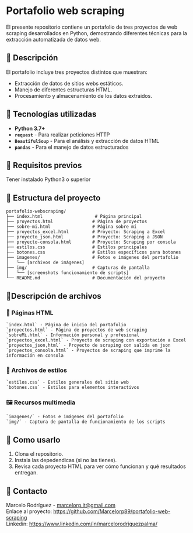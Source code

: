 # Portafolio web scraping
El presente repositorio contiene un portafolio de tres proyectos de web scraping desarrollados en Python, demostrando diferentes técnicas para la extracción automatizada de datos web.

## :page_facing_up: Descripción
El portafolio incluye tres proyectos distintos que muestran:
- Extracción de datos de sitios webs estáticos.
- Manejo de diferentes estructuras HTML.
- Procesamiento y almacenamiento de los datos extraidos.

## :wrench: Tecnologías utilizadas
- **Python 3.7+**
- **`request`** - Para realizar peticiones HTTP
- **`BeautifulSoup`** - Para el análisis y extracción de datos HTML
- **`pandas`** - Para el manejo de datos estructurados
  
## :page_facing_up: Requisitos previos

Tener instalado Python3 o superior

## 📁 Estructura del proyecto
```
portafolio-webscraping/
├── index.html                    # Página principal
├── proyectos.html               # Página de proyectos
├── sobre-mi.html                # Página sobre mí
├── proyectos_excel.html         # Proyecto: Scraping a Excel
├── proyecto_json.html           # Proyecto: Scraping a JSON
├── proyecto-consola.html        # Proyecto: Scraping por consola
├── estilos.css                  # Estilos principales
├── botones.css                  # Estilos específicos para botones
├── imagenes/                    # Fotos e imágenes del portafolio
│   └── [archivos de imágenes]
├── img/                         # Capturas de pantalla
│   └── [screenshots funcionamiento de scripts]
└── README.md                    # Documentación del proyecto
```
## 📃Descripción de archivos

### 📑 Páginas HTML
```
`index.html` - Página de inicio del portafolio
`proyectos.html` - Página de proyectos de web scraping
`sobreMi.html` - Información personal y profesional
`proyectos_excel.html` - Proyecto de scraping con exportación a Excel
`proyectos_json,html` - Proyecto de scraping con salida en json
`proyectos_consola.html` - Proyectos de scraping que imprime la información en consola
```
### 🎨 Archivos de estilos
```
`estilos.css` - Estilos generales del sitio web
`botones.css` - Estilos para elementos interactivos
```
### 🖼️ Recursos multimedia
```
`imagenes/` - Fotos e imágenes del portafolio
`img/` - Captura de pantalla de funcionamiento de los scripts
```
## :rocket: Como usarlo

1. Clona el repositorio.
2. Instala las depedendicas (si no las tienes).
3. Revisa cada proyecto HTML para ver cómo funcionan y qué resultados entregan.

## 📧 Contacto
Marcelo Rodríguez - marcelorp.it@gmail.com </br>
Enlace al proyecto: https://github.com/Marcelorp89/portafolio-web-scraping </br>
Linkedin: https://www.linkedin.com/in/marcelorodriguezpalma/


